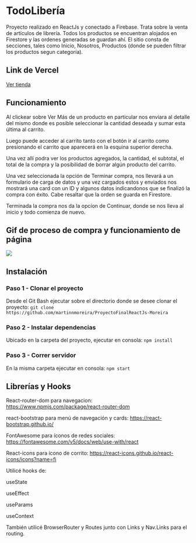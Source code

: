 
# TodoLibería

Proyecto realizado en ReactJs y conectado a Firebase. 
Trata sobre la venta de artículos de librería.
Todos los productos se encuentran alojados en Firestore y las ordenes generadas se guardan ahí.
El sitio consta de secciones, tales como Inicio, Nosotros, Productos (donde se pueden filtrar los productos segun categoría).

## Link de Vercel

[Ver tienda](https://proyecto-final-react-js-moreira.vercel.app/)

## Funcionamiento

Al clickear sobre Ver Más de un producto en particular nos enviara al detalle del mismo donde es posible seleccionar la cantidad deseada y sumar esta última al carrito.

Luego puede acceder al carrito tanto con el botón ir al carrito como presionando el carrito que aparecerá en la esquina superior derecha.

Una vez allí podra ver los productos agregados, la cantidad, el subtotal, el total de la compra y la posibilidad de borrar algún producto del carrito.

Una vez seleccionada la opción de Terminar compra, nos llevará a un formulario de carga de datos y una vez cargados estos y enviados nos mostrará una card con un ID y algunos datos indicandonos que se finalizó la compra con éxito. Cabe resaltar que la orden se guarda en Firestore.

Terminada la compra nos da la opcíon de Continuar, donde se nos lleva al inicio y todo comienza de nuevo.

## Gif de proceso de compra y funcionamiento de página

![](todolibreria.gif)

## Instalación

### Paso 1 - Clonar el proyecto
Desde el Git Bash ejecutar sobre el directorio donde se desee clonar el proyecto: `git clone https://github.com/martinnmoreira/ProyectoFinalReactJs-Moreira`

### Paso 2 - Instalar dependencias
Ubicado en la carpeta del proyecto, ejecutar en consola: `npm install`

### Paso 3 - Correr servidor
En la misma carpeta ejecutar en consola: `npm start`

## Librerías y Hooks

React-router-dom para navegacion:  https://www.npmjs.com/package/react-router-dom

react-bootstrap para menú de navegación y cards: https://react-bootstrap.github.io/

FontAwesome para íconos de redes sociales: https://fontawesome.com/v5/docs/web/use-with/react

React-icons para ícono de corrito: https://react-icons.github.io/react-icons/icons?name=fi


Utilicé hooks de:

useState

useEffect

useParams

useContext

También utilicé BrowserRouter y Routes junto con Links y Nav.Links para el routing.